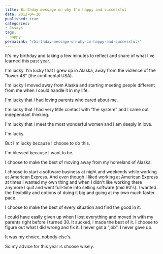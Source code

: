 ```yaml
---
title: Birthday message on why I'm happy and successful
date: 2012-04-20
published: true
categories:
- Essays
tags:
- happy
permalink: "/birthday-message-on-why-im-happy-and-successful/"
---
```

It's my birthday and taking a few minutes to reflect and share of what I've learned this past year.

I'm lucky. I'm lucky that I grew up in Alaska, away from the violence of the "lower 48" (the continental USA).

I'm lucky I moved away from Alaska and starting meeting people different from me when I could handle it in my life.

I'm lucky that I had loving parents who cared about me.

I'm lucky that I had very little contact with "the system" and I came out independant thinking.

I'm lucky that I meet the most wonderful women and I am deeply in love.

I'm lucky.

But I'm lucky because I choose to do this.

I'm blessed because I want to be.

I choose to make the best of moving away from my homeland of Alaska.

I choose to start a software business at night and weekends while working at American Express. And even though I liked working at American Express at times I wanted my own thing and when I didn't like working there anymore I quit and went full-time into selling software (mid 90's). I wanted the flexibility and options of doing it big and going at my own much faster pace.

I choose to make the best of every situation and find the good in it.

I could have easily given up when I lost everything and moved in with my parents right before I turned 30. It sucked, I made the best of it. I choose to figure out what I did wrong and fix it. I never got a "job". I never gave up.

It was my choice, nobody else's.

So my advice for this year is choose wisely.